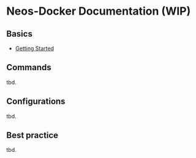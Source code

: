 # Neos-Docker Documentation (WIP)

## Basics

* [Getting Started](basics/getting-started.md)

## Commands

tbd.

<!-- * [Basic](commands/basic.md) -->
<!-- * [Docker](commands/docker.md) -->
<!-- * [Composer](commands/composer.md) -->
<!-- * [Yarn](commands/yarn.md) -->
<!-- * [Neos](commands/neos.md) -->

## Configurations

tbd.

<!-- * [.env](configuration/env.md) -->
<!-- * [Configuration files](configuration/configurations.md) -->
<!-- * [Overrides](configuration/overrides.md) -->


## Best practice

tbd.

<!-- **Neos** -->

<!-- * [Neos - init new project](best-practice/neos-init.md) -->
<!-- * [Neos - init existing project] (best-practice/neos-init-existing.md) -->
<!-- * [Neos - multisite setups](best-practice/neos-multisite.md) -->

<!-- **docker-compose** -->

<!-- * [Docker - additional services](best-practice/docker-additional-service.md) -->